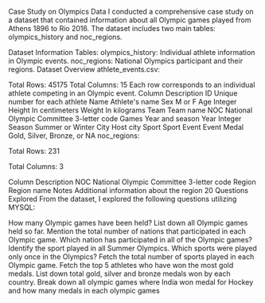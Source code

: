 Case Study on Olympics Data
I conducted a comprehensive case study on a dataset that contained information about all Olympic games played from Athens 1896 to Rio 2016. The dataset includes two main tables: olympics_history and noc_regions.

Dataset Information
Tables:
olympics_history: Individual athlete information in Olympic events.
noc_regions: National Olympics participant and their regions.
Dataset Overview
athlete_events.csv:

Total Rows: 45175
Total Columns: 15
Each row corresponds to an individual athlete competing in an Olympic event.
Column	Description
ID	Unique number for each athlete
Name	Athlete's name
Sex	M or F
Age	Integer
Height	In centimeters
Weight	In kilograms
Team	Team name
NOC	National Olympic Committee 3-letter code
Games	Year and season
Year	Integer
Season	Summer or Winter
City	Host city
Sport	Sport
Event	Event
Medal	Gold, Silver, Bronze, or NA
noc_regions:

Total Rows: 231

Total Columns: 3

Column	Description
NOC	National Olympic Committee 3-letter code
Region	Region name
Notes	Additional information about the region
20 Questions Explored
From the dataset, I explored the following  questions utilizing MYSQL:

How many Olympic games have been held?
List down all Olympic games held so far.
Mention the total number of nations that participated in each Olympic game.
Which nation has participated in all of the Olympic games?
Identify the sport played in all Summer Olympics.
Which sports were played only once in the Olympics?
Fetch the total number of sports played in each Olympic game.
Fetch the top 5 athletes who have won the most gold medals.
List down total gold, silver and bronze medals won by each country.
Break down all olympic games where India won medal for Hockey and how many medals in each olympic games




